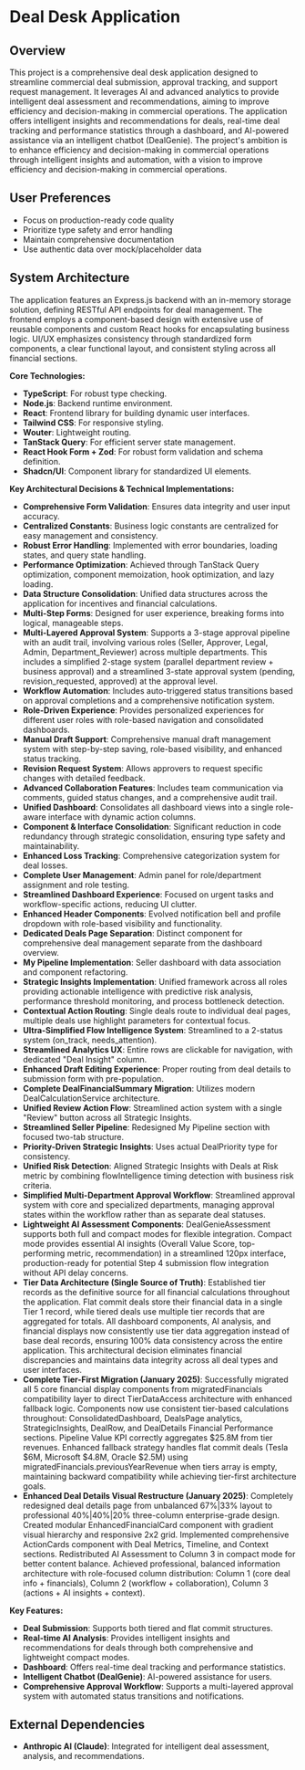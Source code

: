 # Deal Desk Application

## Overview
This project is a comprehensive deal desk application designed to streamline commercial deal submission, approval tracking, and support request management. It leverages AI and advanced analytics to provide intelligent deal assessment and recommendations, aiming to improve efficiency and decision-making in commercial operations. The application offers intelligent insights and recommendations for deals, real-time deal tracking and performance statistics through a dashboard, and AI-powered assistance via an intelligent chatbot (DealGenie). The project's ambition is to enhance efficiency and decision-making in commercial operations through intelligent insights and automation, with a vision to improve efficiency and decision-making in commercial operations.

## User Preferences
- Focus on production-ready code quality
- Prioritize type safety and error handling
- Maintain comprehensive documentation
- Use authentic data over mock/placeholder data

## System Architecture
The application features an Express.js backend with an in-memory storage solution, defining RESTful API endpoints for deal management. The frontend employs a component-based design with extensive use of reusable components and custom React hooks for encapsulating business logic. UI/UX emphasizes consistency through standardized form components, a clear functional layout, and consistent styling across all financial sections.

**Core Technologies:**
- **TypeScript**: For robust type checking.
- **Node.js**: Backend runtime environment.
- **React**: Frontend library for building dynamic user interfaces.
- **Tailwind CSS**: For responsive styling.
- **Wouter**: Lightweight routing.
- **TanStack Query**: For efficient server state management.
- **React Hook Form + Zod**: For robust form validation and schema definition.
- **Shadcn/UI**: Component library for standardized UI elements.

**Key Architectural Decisions & Technical Implementations:**
- **Comprehensive Form Validation**: Ensures data integrity and user input accuracy.
- **Centralized Constants**: Business logic constants are centralized for easy management and consistency.
- **Robust Error Handling**: Implemented with error boundaries, loading states, and query state handling.
- **Performance Optimization**: Achieved through TanStack Query optimization, component memoization, hook optimization, and lazy loading.
- **Data Structure Consolidation**: Unified data structures across the application for incentives and financial calculations.
- **Multi-Step Forms**: Designed for user experience, breaking forms into logical, manageable steps.
- **Multi-Layered Approval System**: Supports a 3-stage approval pipeline with an audit trail, involving various roles (Seller, Approver, Legal, Admin, Department_Reviewer) across multiple departments. This includes a simplified 2-stage system (parallel department review + business approval) and a streamlined 3-state approval system (pending, revision_requested, approved) at the approval level.
- **Workflow Automation**: Includes auto-triggered status transitions based on approval completions and a comprehensive notification system.
- **Role-Driven Experience**: Provides personalized experiences for different user roles with role-based navigation and consolidated dashboards.
- **Manual Draft Support**: Comprehensive manual draft management system with step-by-step saving, role-based visibility, and enhanced status tracking.
- **Revision Request System**: Allows approvers to request specific changes with detailed feedback.
- **Advanced Collaboration Features**: Includes team communication via comments, guided status changes, and a comprehensive audit trail.
- **Unified Dashboard**: Consolidates all dashboard views into a single role-aware interface with dynamic action columns.
- **Component & Interface Consolidation**: Significant reduction in code redundancy through strategic consolidation, ensuring type safety and maintainability.
- **Enhanced Loss Tracking**: Comprehensive categorization system for deal losses.
- **Complete User Management**: Admin panel for role/department assignment and role testing.
- **Streamlined Dashboard Experience**: Focused on urgent tasks and workflow-specific actions, reducing UI clutter.
- **Enhanced Header Components**: Evolved notification bell and profile dropdown with role-based visibility and functionality.
- **Dedicated Deals Page Separation**: Distinct component for comprehensive deal management separate from the dashboard overview.
- **My Pipeline Implementation**: Seller dashboard with data association and component refactoring.
- **Strategic Insights Implementation**: Unified framework across all roles providing actionable intelligence with predictive risk analysis, performance threshold monitoring, and process bottleneck detection.
- **Contextual Action Routing**: Single deals route to individual deal pages, multiple deals use highlight parameters for contextual focus.
- **Ultra-Simplified Flow Intelligence System**: Streamlined to a 2-status system (on_track, needs_attention).
- **Streamlined Analytics UX**: Entire rows are clickable for navigation, with dedicated "Deal Insight" column.
- **Enhanced Draft Editing Experience**: Proper routing from deal details to submission form with pre-population.
- **Complete DealFinancialSummary Migration**: Utilizes modern DealCalculationService architecture.
- **Unified Review Action Flow**: Streamlined action system with a single "Review" button across all Strategic Insights.
- **Streamlined Seller Pipeline**: Redesigned My Pipeline section with focused two-tab structure.
- **Priority-Driven Strategic Insights**: Uses actual DealPriority type for consistency.
- **Unified Risk Detection**: Aligned Strategic Insights with Deals at Risk metric by combining flowIntelligence timing detection with business risk criteria.
- **Simplified Multi-Department Approval Workflow**: Streamlined approval system with core and specialized departments, managing approval states within the workflow rather than as separate deal statuses.
- **Lightweight AI Assessment Components**: DealGenieAssessment supports both full and compact modes for flexible integration. Compact mode provides essential AI insights (Overall Value Score, top-performing metric, recommendation) in a streamlined 120px interface, production-ready for potential Step 4 submission flow integration without API delay concerns.
- **Tier Data Architecture (Single Source of Truth)**: Established tier records as the definitive source for all financial calculations throughout the application. Flat commit deals store their financial data in a single Tier 1 record, while tiered deals use multiple tier records that are aggregated for totals. All dashboard components, AI analysis, and financial displays now consistently use tier data aggregation instead of base deal records, ensuring 100% data consistency across the entire application. This architectural decision eliminates financial discrepancies and maintains data integrity across all deal types and user interfaces.
- **Complete Tier-First Migration (January 2025)**: Successfully migrated all 5 core financial display components from migratedFinancials compatibility layer to direct TierDataAccess architecture with enhanced fallback logic. Components now use consistent tier-based calculations throughout: ConsolidatedDashboard, DealsPage analytics, StrategicInsights, DealRow, and DealDetails Financial Performance sections. Pipeline Value KPI correctly aggregates $25.8M from tier revenues. Enhanced fallback strategy handles flat commit deals (Tesla $6M, Microsoft $4.8M, Oracle $2.5M) using migratedFinancials.previousYearRevenue when tiers array is empty, maintaining backward compatibility while achieving tier-first architecture goals.
- **Enhanced Deal Details Visual Restructure (January 2025)**: Completely redesigned deal details page from unbalanced 67%|33% layout to professional 40%|40%|20% three-column enterprise-grade design. Created modular EnhancedFinancialCard component with gradient visual hierarchy and responsive 2x2 grid. Implemented comprehensive ActionCards component with Deal Metrics, Timeline, and Context sections. Redistributed AI Assessment to Column 3 in compact mode for better content balance. Achieved professional, balanced information architecture with role-focused column distribution: Column 1 (core deal info + financials), Column 2 (workflow + collaboration), Column 3 (actions + AI insights + context).

**Key Features:**
- **Deal Submission**: Supports both tiered and flat commit structures.
- **Real-time AI Analysis**: Provides intelligent insights and recommendations for deals through both comprehensive and lightweight compact modes.
- **Dashboard**: Offers real-time deal tracking and performance statistics.
- **Intelligent Chatbot (DealGenie)**: AI-powered assistance for users.
- **Comprehensive Approval Workflow**: Supports a multi-layered approval system with automated status transitions and notifications.

## External Dependencies
- **Anthropic AI (Claude)**: Integrated for intelligent deal assessment, analysis, and recommendations.